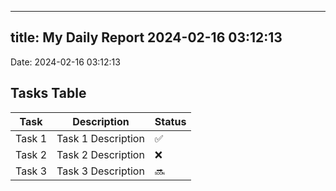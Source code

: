 
---
title: My Daily Report 2024-02-16 03:12:13
---

Date: 2024-02-16 03:12:13

## Tasks Table

| Task | Description | Status |
|------|-------------|--------|
| Task 1 | Task 1 Description | ✅ |
| Task 2 | Task 2 Description | ❌ |
| Task 3 | Task 3 Description | 🔜 |
